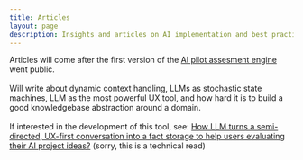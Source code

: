 ```yaml
---
title: Articles
layout: page
description: Insights and articles on AI implementation and best practices.
---
```


Articles will come after the first version of the <a target="_blank" rel="noopener noreferrer" href="https://github.com/lorinc/ai-pilot-assessment-engine">AI pilot assesment engine</a> went public.<br/><br/>Will write about dynamic context handling, LLMs as stochastic state machines, LLM as the most powerful UX tool, and how hard it is to build a good knowledgebase abstraction around a domain.<br/><br/>If interested in the development of this tool, see: <a target="_blank" rel="noopener noreferrer" href="https://github.com/lorinc/ai-pilot-assessment-engine/blob/main/docs/scoped_factor_model.md">How LLM turns a semi-directed, UX-first conversation into a fact storage to help users evaluating their AI project ideas?</a> (sorry, this is a technical read)